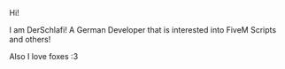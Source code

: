 Hi!

I am DerSchlafi! A German Developer that is interested into FiveM Scripts and others!

Also I love foxes :3
